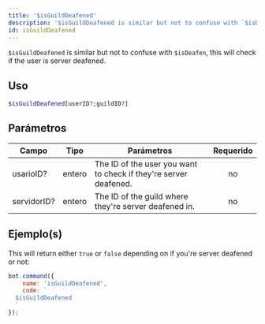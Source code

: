 ```yaml
---
title: '$isGuildDeafened'
description: '$isGuildDeafened is similar but not to confuse with `$isDeafen`, this will check if the user is server deafened.'
id: isGuildDeafened
---
```


`$isGuildDeafened` is similar but not to confuse with `$isDeafen`, this will check if the user is server deafened.

## Uso

```php
$isGuildDeafened[userID?;guildID?]
```

## Parámetros

| Campo       | Tipo   | Parámetros                                                       | Requerido |
| ----------- | ------ | ---------------------------------------------------------------- |:---------:|
| usarioID?   | entero | The ID of the user you want to check if they're server deafened. |    no     |
| servidorID? | entero | The ID of the guild where they're server deafened in.            |    no     |

## Ejemplo(s)

This will return either `true` or `false` depending on if you're server deafened or not:

```javascript
bot.command({
    name: 'isGuildDeafened',
    code: `
  $isGuildDeafened
  `
});
```
